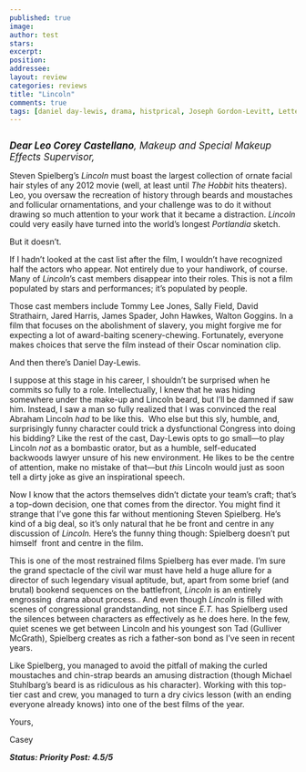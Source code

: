 ```yaml
---
published: true
image:
author: test 
stars: 
excerpt: 
position: 
addressee: 
layout: review
categories: reviews
title: "Lincoln"
comments: true
tags: [daniel day-lewis, drama, histprical, Joseph Gordon-Levitt, Letters, lincoln, steven spielberg, Tommy Lee Jones]
---
```

<div><p><span class="full-image-block ssNonEditable"><span><a href="/letters/2012/11/16/lincoln.html"><img src="http://static.squarespace.com/static/5005f6bcc4aa41161b33e89e/5329cf1fe4b07c068ebf74de/5329cf1fe4b07c068ebf7710/1353083545018/lincoln.jpg" alt="" /></a></span></span></p>
<p><span style="font-size:120%;"><strong><em>Dear Leo Corey Castellano</em></strong><em>, Makeup and Special Makeup Effects Supervisor,</em></span></p>
<p>Steven Spielberg&rsquo;s <em>Lincoln</em> must boast the largest collection of ornate facial hair styles of any 2012 movie (well, at least until <em>The Hobbit</em> hits theaters). Leo, you oversaw the recreation of history through beards and moustaches and follicular ornamentations, and your challenge was to do it without drawing so much attention to your work that it became a distraction. <em>Lincoln</em> could very easily have turned into the world&rsquo;s longest <em>Portlandia</em> sketch.</p>
<p>But it doesn&rsquo;t.</p>
<p>If I hadn&#8217;t looked at the cast list after the film, I wouldn&#8217;t have recognized half the actors who appear. Not entirely due to your handiwork, of course. Many of <em>Lincoln</em>&#8217;s cast members disappear into their roles. This is not a film populated by stars and performances; it&#8217;s populated by people.</p>
<p>Those cast members include Tommy Lee Jones, Sally Field, David Strathairn, Jared Harris, James Spader, John Hawkes, Walton Goggins. In a film that focuses on the abolishment of slavery, you might forgive me for expecting a lot of award-baiting scenery-chewing. Fortunately, everyone makes choices that serve the film instead of their Oscar nomination clip.</p>
<p>And then there&#8217;s Daniel Day-Lewis.</p>
<p>I suppose at this stage in his career, I shouldn&#8217;t be surprised when he commits so fully to a role. Intellectually, I knew that he was hiding somewhere under the make-up and Lincoln beard, but I&rsquo;ll be damned if saw him. Instead, I saw a man so fully realized that I was convinced the real Abraham Lincoln <em>had</em> to be like this.&nbsp; Who else but this sly, humble, and, surprisingly funny character could trick a dysfunctional Congress into doing his bidding? Like the rest of the cast, Day-Lewis opts to go small&mdash;to play Lincoln <em>not</em> as a bombastic orator, but as a humble, self-educated backwoods lawyer unsure of his new environment. He likes to be the centre of attention, make no mistake of that&mdash;but <em>this</em> Lincoln would just as soon tell a dirty joke as give an inspirational speech.</p>
<p>Now I know that the actors themselves didn&rsquo;t dictate your team&rsquo;s craft; that&rsquo;s a top-down decision, one that comes from the director. You might find it strange that I&rsquo;ve gone this far without mentioning Steven Spielberg. He&rsquo;s kind of a big deal, so it&rsquo;s only natural that he be front and centre in any discussion of <em>Lincoln.</em> Here&rsquo;s the funny thing though: Spielberg doesn&rsquo;t put himself &nbsp;front and centre in the film.</p>
<p>This is one of the most restrained films Spielberg has ever made. I&rsquo;m sure the grand spectacle of the civil war must have held a huge allure for a director of such legendary visual aptitude, but, apart from some brief (and brutal) bookend sequences on the battlefront, <em>Lincoln</em> is an entirely engrossing &nbsp;drama about process.. And even though <em>Lincoln</em> is filled with scenes of congressional grandstanding, not since <em>E.T.</em> has Spielberg used the silences between characters as effectively as he does here. In the few, quiet scenes we get between Lincoln and his youngest son Tad (Gulliver McGrath), Spielberg creates as rich a father-son bond as I&rsquo;ve seen in recent years.</p>
<p>Like Spielberg, you managed to avoid the pitfall of making the curled moustaches and chin-strap beards an amusing distraction (though Michael Stuhlbarg&rsquo;s beard is as ridiculous as his character). Working with this top-tier cast and crew, you managed to turn a dry civics lesson (with an ending everyone already knows) into one of the best films of the year.</p>
<p>Yours,</p>
<p>Casey</p>
<p><em><strong>Status: Priority Post: 4.5/5</strong></em></p></div>
